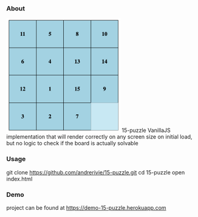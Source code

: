 ### About
<img src="https://raw.githubusercontent.com/andrerivie/15-puzzle/master/screenshot.png" width="300" height="300">
15-puzzle VanillaJS implementation that will render correctly on any screen size on initial load, but no logic to check if the board is actually solvable

### Usage
git clone https://github.com/andrerivie/15-puzzle.git
cd 15-puzzle
open index.html

### Demo
project can be found at https://demo-15-puzzle.herokuapp.com
